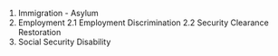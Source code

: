 1.  Immigration - Asylum
2.  Employment
  2.1  Employment Discrimination
  2.2  Security Clearance Restoration
3.  Social Security Disability
